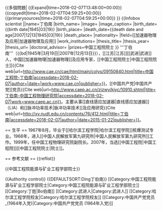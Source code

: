 {{多個問題|
{{Expand|time=2018-02-07T13:48:00+00:00}}
{{copyedit|time=2018-02-07T04:59:25+00:00}}
{{primarysources|time=2018-02-07T04:59:25+00:00}}
}}
{{Infobox scientist
||name=丁伯南
|birth_name=
|image=
|image_caption=
|birth_date={{birth date|1945|03|19}}
|birth_place=
|death_date={{death date and age|2007|12|13|1945|03|19}}
|death_place=
|nationality=
|field=[[加速器物理及应用|加速器物理及应用]]
|work_institutions=
|thesis_title=
|thesis_year=
|thesis_url=
|doctoral_advisor=
|prizes=中国工程院院士
}}
'''丁伯南'''（{{bd|1945年|3月19日|2007年|12月13日}}），[[江苏|江苏]][[武进|武进]]人，中国[[加速器物理|加速器物理]]及应用专家，[[中国工程院院士|中国工程院院士]]<ref name=":0">{{Cite web|url=http://www.cae.cn/cae/html/main/colys/09150840.html|title=中国工程院-丁伯南|accessdate=2018-02-07|author=|date=|work=www.cae.cn|publisher=}}</ref>，[[中国共产党|中国共产党]]党员<ref name=":1">{{Cite web|url=http://www.caep.ac.cn/zjzwy/kjyc/10910.shtml|title=丁伯南-中国工程物理研究院|accessdate=2018-02-07|work=www.caep.ac.cn}}</ref>。主要从事[[直线感应加速器|直线感应加速器]]（LIA）和[[脉冲功率技术|脉冲功率技术]]及应用研究<ref>{{Cite web|url=http://xy.nudt.edu.cn/contents/76/412.html|title=丁伯南|accessdate=2018-02-07|author=|date=2015-01-22|publisher=}}</ref>。

== 生平<ref name=":0" /> ==
1967年8月，毕业于[[哈尔滨工程学院|哈尔滨工程学院]]核爆测试专业。1968年，进入[[中国人民解放军第九研究所|中国人民解放军第九研究所]]工作<ref name=":1" />。1999年，任中国工程物理研究院副院长。2007年，当选[[中国工程院|中国工程院]][[中国工程院院士|院士]]。

== 参考文献 ==
{{reflist}}

{{中国工程院能源与矿业工程学部院士}}

{{Authority control}}
{{DEFAULTSORT:Ding丁伯南}}
[[Category:中国工程院能源与矿业工程学部院士|Category:中国工程院能源与矿业工程学部院士]]
[[Category:丁姓|Bo伯南]]
[[Category:武进人|Category:武进人]]
[[Category:哈尔滨工程学院校友|Category:哈尔滨工程学院校友]]
[[Category:中国共产党党员_(1964年入党)|Category:中国共产党党员 (1964年入党)]]